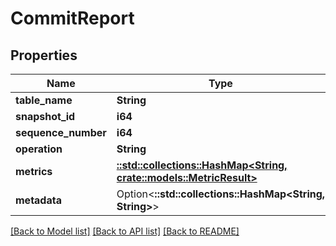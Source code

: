 # CommitReport

## Properties

Name | Type | Description | Notes
------------ | ------------- | ------------- | -------------
**table_name** | **String** |  | 
**snapshot_id** | **i64** |  | 
**sequence_number** | **i64** |  | 
**operation** | **String** |  | 
**metrics** | [**::std::collections::HashMap<String, crate::models::MetricResult>**](MetricResult.md) |  | 
**metadata** | Option<**::std::collections::HashMap<String, String>**> |  | [optional]

[[Back to Model list]](../README.md#documentation-for-models) [[Back to API list]](../README.md#documentation-for-api-endpoints) [[Back to README]](../README.md)


